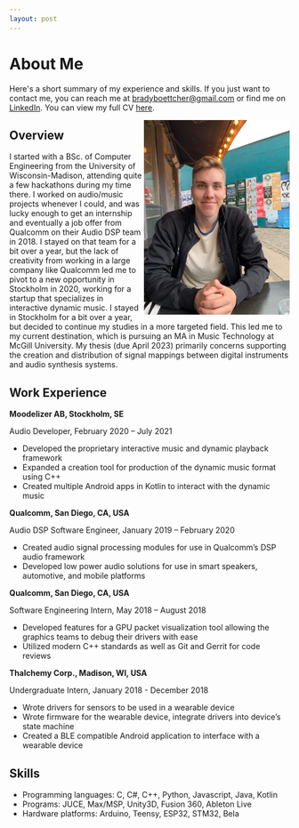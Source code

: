 ```yaml
---
layout: post
---
```

# About Me

Here's a short summary of my experience and skills. If you just want to contact me, you can reach me at [bradyboettcher@gmail.com](mailto:bradyboettcher@gmail.com) or find me on [LinkedIn](https://www.linkedin.com/in/brady-boettcher-2166b090/). You can view my full CV [here](/assets/Brady-Boettcher-Resume.pdf).

<img
  align="right"
  height="350"
  padding="50px"
  src="/images/meNew.jpeg" />

## Overview

I started with a BSc. of Computer Engineering from the University of Wisconsin-Madison, attending quite a few hackathons during my time there. I worked on audio/music projects whenever I could, and was lucky enough to get an internship and eventually a job offer from Qualcomm on their Audio DSP team in 2018. I stayed on that team for a bit over a year, but the lack of creativity from working in a large company like Qualcomm led me to pivot to a new opportunity in Stockholm in 2020, working for a startup that specializes in interactive dynamic music. I stayed in Stockholm for a bit over a year, but decided to continue my studies in a more targeted field. This led me to my current destination, which is pursuing an MA in Music Technology at McGill University. My thesis (due April 2023) primarily concerns supporting the creation and distribution of signal mappings between digital instruments and audio synthesis systems.

## Work Experience

**Moodelizer AB, Stockholm, SE**

Audio Developer, February 2020 – July 2021
- Developed the proprietary interactive music and dynamic playback framework
- Expanded a creation tool for production of the dynamic music format using C++
- Created multiple Android apps in Kotlin to interact with the dynamic music

**Qualcomm, San Diego, CA, USA**

Audio DSP Software Engineer, January 2019 – February 2020
- Created audio signal processing modules for use in Qualcomm’s DSP audio framework
- Developed low power audio solutions for use in smart speakers, automotive, and mobile platforms

**Qualcomm, San Diego, CA, USA**

Software Engineering Intern, May 2018 – August 2018
- Developed features for a GPU packet visualization tool allowing the graphics teams to debug their drivers with ease
- Utilized modern C++ standards as well as Git and Gerrit for code reviews

**Thalchemy Corp., Madison, WI, USA**

Undergraduate Intern, January 2018 - December 2018
- Wrote drivers for sensors to be used in a wearable device
- Wrote firmware for the wearable device, integrate drivers into device’s state machine
- Created a BLE compatible Android application to interface with a wearable device

## Skills

- Programming languages: C, C#, C++, Python, Javascript, Java, Kotlin
- Programs: JUCE, Max/MSP, Unity3D, Fusion 360, Ableton Live
- Hardware platforms: Arduino, Teensy, ESP32, STM32, Bela